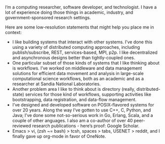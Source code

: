 I’m a computing researcher, software developer, and technologist. I have a lot of experience doing those things in academic, industry, and government-sponsored research settings.

Here are some low-resolution statements that might help you place me in context:

* I like building systems that interact with other systems. I’ve done this using a variety of distributed computing approaches, including publish/subscribe, REST, services-based, MPI, p2p. I like decentralized and asynchronous designs better than tightly-coupled ones.
* One particular subset of those kinds of systems that I like thinking about is workflows. I’ve worked on middleware and data management solutions for efficient data movement and analysis in large-scale computational science workflows, both as an academic and as a researcher at Sandia National Laboratories.
* Another problem area I like to think about is directory (really, distributed-state) services for those kind of workflows, supporting activities like bootstrapping, data registration, and data-flow management.
* I’ve designed and developed software on POSIX-flavored systems for over 20 years. Along the way I’ve gotten to use C++, C, Python, and Java; I’ve done some not-so-serious work in Go, Erlang, Scala, and a couple of other anguages. I also am a co-author of over 40 peer-reviewed research publications - here’s proof: Google Scholar.
* Emacs > vi, (zsh ~= bash) > tcsh, spaces > tabs, USENET > reddit, and I finally gave up org-mode in favor of OneNote.

<!--
**pwidene/pwidene** is a ✨ _special_ ✨ repository because its `README.md` (this file) appears on your GitHub profile.

Here are some ideas to get you started:

- 🔭 I’m currently working on ...
- 🌱 I’m currently learning ...
- 👯 I’m looking to collaborate on ...
- 🤔 I’m looking for help with ...
- 💬 Ask me about ...
- 📫 How to reach me: ...
- 😄 Pronouns: ...
- ⚡ Fun fact: ...
-->
